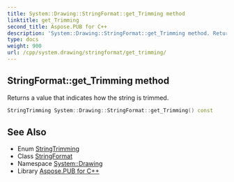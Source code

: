 ```yaml
---
title: System::Drawing::StringFormat::get_Trimming method
linktitle: get_Trimming
second_title: Aspose.PUB for C++
description: 'System::Drawing::StringFormat::get_Trimming method. Returns a value that indicates how the string is trimmed in C++.'
type: docs
weight: 900
url: /cpp/system.drawing/stringformat/get_trimming/
---
```

## StringFormat::get_Trimming method


Returns a value that indicates how the string is trimmed.

```cpp
StringTrimming System::Drawing::StringFormat::get_Trimming() const
```

## See Also

* Enum [StringTrimming](../../stringtrimming/)
* Class [StringFormat](../)
* Namespace [System::Drawing](../../)
* Library [Aspose.PUB for C++](../../../)
